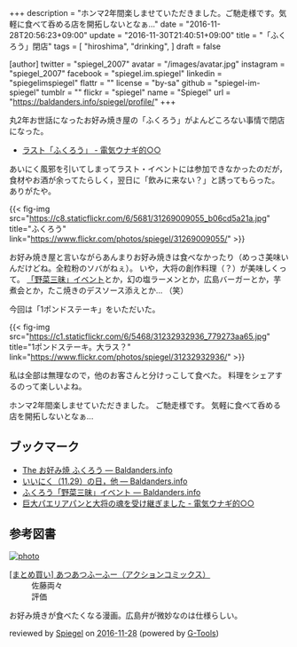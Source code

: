 +++
description = "ホンマ2年間楽しませていただきました。ご馳走様です。気軽に食べて呑める店を開拓しないとなぁ..."
date = "2016-11-28T20:56:23+09:00"
update = "2016-11-30T21:40:51+09:00"
title = "「ふくろう」閉店"
tags = [
  "hiroshima",
  "drinking",
]
draft = false

[author]
  twitter = "spiegel_2007"
  avatar = "/images/avatar.jpg"
  instagram = "spiegel_2007"
  facebook = "spiegel.im.spiegel"
  linkedin = "spiegelimspiegel"
  flattr = ""
  license = "by-sa"
  github = "spiegel-im-spiegel"
  tumblr = ""
  flickr = "spiegel"
  name = "Spiegel"
  url = "https://baldanders.info/spiegel/profile/"
+++

丸2年お世話になったお好み焼き屋の「ふくろう」がよんどころない事情で閉店になった。

- [ラスト「ふくろう」 - 電気ウナギ的○○](http://blog.netandfield.com/shar/2016/11/post-2712.html)

あいにく風邪を引いてしまってラスト・イベントには参加できなかったのだが，食材やお酒が余ってたらしく，翌日に「飲みに来ない？」と誘ってもらった。
ありがたや。

{{< fig-img src="https://c8.staticflickr.com/6/5681/31269009055_b06cd5a21a.jpg" title="ふくろう" link="https://www.flickr.com/photos/spiegel/31269009055/" >}}

お好み焼き屋と言いながらあんまりお好み焼きは食べなかったり（めっさ美味いんだけどね。全粒粉のソバがねぇ）。
いや，大将の創作料理（？）が美味しくって。
[「野菜三昧」イベント](https://baldanders.info/spiegel/log2/000836.shtml "ふくろう「野菜三昧」イベント — Baldanders.info")とか，幻の塩ラーメンとか，広島バーガーとか，芋煮会とか，たこ焼きのデスソース添えとか... （笑）

今回は「1ポンドステーキ」をいただいた。

{{< fig-img src="https://c1.staticflickr.com/6/5468/31232932936_779273aa65.jpg" title="1ポンドステーキ。大ラス？" link="https://www.flickr.com/photos/spiegel/31232932936/" >}}

私は全部は無理なので，他のお客さんと分けっこして食べた。
料理をシェアするのって楽しいよね。

ホンマ2年間楽しませていただきました。
ご馳走様です。
気軽に食べて呑める店を開拓しないとなぁ...

## ブックマーク

- [The お好み焼 ふくろう — Baldanders.info](https://baldanders.info/spiegel/log2/000760.shtml)
- [いいにく（11.29）の日，他 — Baldanders.info](https://baldanders.info/spiegel/log2/000775.shtml)
- [ふくろう「野菜三昧」イベント — Baldanders.info](https://baldanders.info/spiegel/log2/000836.shtml)
- [巨大パエリアパンと大将の魂を受け継ぎました - 電気ウナギ的○○](http://blog.netandfield.com/shar/2016/11/post-2715.html)

## 参考図書

<div class="hreview" ><a class="item url" href="http://www.amazon.co.jp/exec/obidos/ASIN/B016B68NGO/baldandersinf-22/"><img src="http://ecx.images-amazon.com/images/I/D1P4hjDg0uS._SL160_.png" alt="photo" class="photo"  /></a><dl ><dt class="fn"><a class="item url" href="http://www.amazon.co.jp/exec/obidos/ASIN/B016B68NGO/baldandersinf-22/">[まとめ買い] あつあつふーふー（アクションコミックス）</a></dt><dd>佐藤両々 </dd><dd> </dd><dd>評価<abbr class="rating" title="5"><img src="http://g-images.amazon.com/images/G/01/detail/stars-5-0.gif" alt="" /></abbr> </dd></dl><p class="similar"></p>
<p class="description">お好み焼きが食べたくなる漫画。広島弁が微妙なのは仕様らしい。</p>
<p class="gtools" >reviewed by <a href='#maker' class='reviewer'>Spiegel</a> on <abbr class="dtreviewed" title="2016-11-28">2016-11-28</abbr> (powered by <a href="http://www.goodpic.com/mt/aws/index.html" >G-Tools</a>)</p>
</div>
